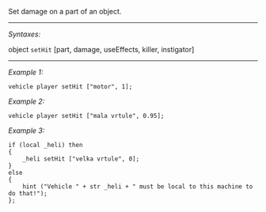 Set damage on a part of an object.


---
*Syntaxes:*

object `setHit` [part, damage, useEffects, killer, instigator]

---
*Example 1:*

```sqf
vehicle player setHit ["motor", 1];
```

*Example 2:*

```sqf
vehicle player setHit ["mala vrtule", 0.95];
```

*Example 3:*

```sqf
if (local _heli) then
{
	_heli setHit ["velka vrtule", 0];
}
else
{
	hint ("Vehicle " + str _heli + " must be local to this machine to do that!");
};
```
